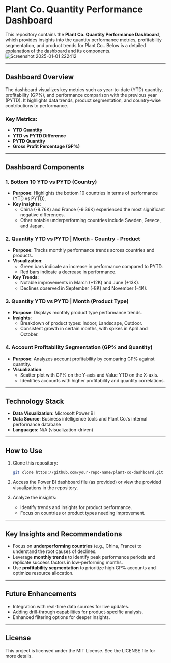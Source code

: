 # Plant Co. Quantity Performance Dashboard

This repository contains the **Plant Co. Quantity Performance Dashboard**, which provides insights into the quantity performance metrics, profitability segmentation, and product trends for Plant Co.. Below is a detailed explanation of the dashboard and its components.
![Screenshot 2025-01-01 222412](https://github.com/user-attachments/assets/752b259c-eaf7-473f-894f-6a921d46fb38)

---

## Dashboard Overview

The dashboard visualizes key metrics such as year-to-date (YTD) quantity, profitability (GP%), and performance comparison with the previous year (PYTD). It highlights data trends, product segmentation, and country-wise contributions to performance.

### Key Metrics:
- **YTD Quantity**
- **YTD vs PYTD Difference**
- **PYTD Quantity**
- **Gross Profit Percentage (GP%)**

---

## Dashboard Components

### 1. **Bottom 10 YTD vs PYTD (Country)**
- **Purpose**: Highlights the bottom 10 countries in terms of performance (YTD vs PYTD).
- **Key Insights**:
  - China (-9.76K) and France (-9.36K) experienced the most significant negative differences.
  - Other notable underperforming countries include Sweden, Greece, and Japan.

### 2. **Quantity YTD vs PYTD | Month - Country - Product**
- **Purpose**: Tracks monthly performance trends across countries and products.
- **Visualization**:
  - Green bars indicate an increase in performance compared to PYTD.
  - Red bars indicate a decrease in performance.
- **Key Trends**:
  - Notable improvements in March (+12K) and June (+13K).
  - Declines observed in September (-8K) and November (-4K).

### 3. **Quantity YTD vs PYTD | Month (Product Type)**
- **Purpose**: Displays monthly product type performance trends.
- **Insights**:
  - Breakdown of product types: Indoor, Landscape, Outdoor.
  - Consistent growth in certain months, with spikes in April and October.

### 4. **Account Profitability Segmentation (GP% and Quantity)**
- **Purpose**: Analyzes account profitability by comparing GP% against quantity.
- **Visualization**:
  - Scatter plot with GP% on the Y-axis and Value YTD on the X-axis.
  - Identifies accounts with higher profitability and quantity correlations.

---

## Technology Stack
- **Data Visualization**: Microsoft Power BI
- **Data Source**: Business intelligence tools and Plant Co.'s internal performance database
- **Languages**: N/A (visualization-driven)

---

## How to Use

1. Clone this repository:
   ```bash
   git clone https://github.com/your-repo-name/plant-co-dashboard.git
   ```

2. Access the Power BI dashboard file (as provided) or view the provided visualizations in the repository.

3. Analyze the insights:
   - Identify trends and insights for product performance.
   - Focus on countries or product types needing improvement.

---

## Key Insights and Recommendations
- Focus on **underperforming countries** (e.g., China, France) to understand the root causes of declines.
- Leverage **monthly trends** to identify peak performance periods and replicate success factors in low-performing months.
- Use **profitability segmentation** to prioritize high GP% accounts and optimize resource allocation.

---

## Future Enhancements
- Integration with real-time data sources for live updates.
- Adding drill-through capabilities for product-specific analysis.
- Enhanced filtering options for deeper insights.

---

## License
This project is licensed under the MIT License. See the LICENSE file for more details.
